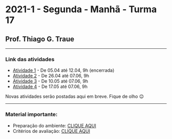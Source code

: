 # 2021-1 - Segunda - Manhã - Turma 17
## Prof. Thiago G. Traue

***

### Link das atividades

 - [Atividade 1](https://forms.gle/mjqqat87A44EX19M9) - De 05.04 até 12.04, 9h (encerrada)
 - [Atividade 2](https://forms.gle/uqnYf67rfyqNdjrw5) - De 26.04 até 07.06, 9h
 - [Atividade 3](https://forms.gle/dWRyvJQoW6qQdUfGA) - De 10.05 até 07.06, 9h
 - [Atividade 4](https://forms.gle/N68kFSPW4tsSQNWVA) - De 17.05 até 07.06, 9h


Novas atividades serão postadas aqui em breve. Fique de olho 😉


***

### Material importante:

- Preparação do ambiente: [CLIQUE AQUI](https://github.com/traue/2021-1_segunda_manha/wiki/Prepara%C3%A7%C3%A3o-do-Ambiente-de-desenvolvimento)
- Critérios de avaliação: [CLIQUE AQUI](https://github.com/traue/2021-1_segunda_manha/wiki/Crit%C3%A9rios-de-avalia%C3%A7%C3%A3o)
